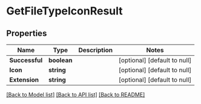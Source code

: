 # GetFileTypeIconResult

## Properties
Name | Type | Description | Notes
------------ | ------------- | ------------- | -------------
**Successful** | **boolean** |  | [optional] [default to null]
**Icon** | **string** |  | [optional] [default to null]
**Extension** | **string** |  | [optional] [default to null]

[[Back to Model list]](../README.md#documentation-for-models) [[Back to API list]](../README.md#documentation-for-api-endpoints) [[Back to README]](../README.md)


